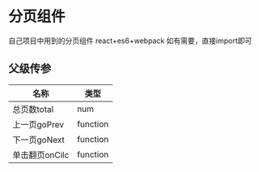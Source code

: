 # 分页组件
自己项目中用到的分页组件
react+es6+webpack
如有需要，直接import即可
## 父级传参

名称 | 类型
---|---
总页数total | num
上一页goPrev | function
下一页goNext | function
单击翻页onCilc | function
